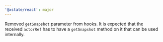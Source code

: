 ```yaml
---
'@xstate/react': major
---
```


Removed `getSnapshot` parameter from hooks. It is expected that the received `actorRef` has to have a `getSnapshot` method on it that can be used internally.
